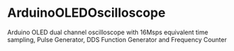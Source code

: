 # ArduinoOLEDOscilloscope
Arduino OLED dual channel oscilloscope with 16Msps equivalent time sampling, Pulse Generator, DDS Function Generator and Frequency Counter
